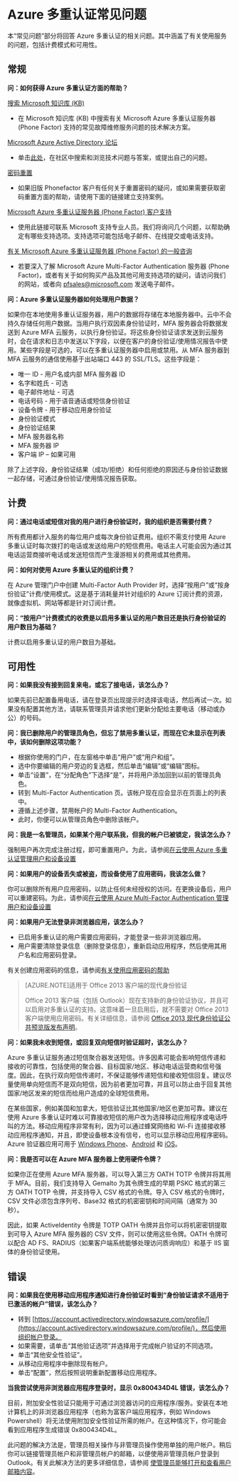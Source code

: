 <properties 
	pageTitle="Azure Multi-Factor Authentication 常见问题" 
	description="Azure Multi-Factor Authentication 是要求使用多种方式（而不仅仅是用户名和密码）对你的身份进行验证的一种方法。它为用户登录和事务提供了额外的安全层。" 
	services="multi-factor-authentication" 
	documentationCenter="" 
	authors="billmath" 
	manager="stevenpo" 
	editor="curtand"/>

<tags 
	ms.service="multi-factor-authentication" 
	ms.date="08/24/2015" 
	wacn.date="12/17/2015"/>

# Azure 多重认证常见问题


本“常见问题”部分将回答 Azure 多重认证的相关问题。其中涵盖了有关使用服务的问题，包括计费模式和可用性。

## 常规

**问：如何获得 Azure 多重认证方面的帮助？**

[搜索 Microsoft 知识库 (KB)](http://search.microsoft.com/zh-cn/supportresults.aspx?form=mssupport&q=phonefactor)

- 在 Microsoft 知识库 (KB) 中搜索有关 Microsoft Azure 多重认证服务器 (Phone Factor) 支持的常见故障维修服务问题的技术解决方案。

[Microsoft Azure Active Directory 论坛](https://social.msdn.microsoft.com/Forums/azure/home?forum=WindowsAzureAD)

- 单击[此处](https://social.msdn.microsoft.com/Forums/azure/newthread?category=windowsazureplatform&forum=WindowsAzureAD&prof=required)，在社区中搜索和浏览技术问题与答案，或提出自己的问题。

[密码重置](mailto:phonefactorsupport@microsoft.com)

- 如果旧版 Phonefactor 客户有任何关于重置密码的疑问，或如果需要获取密码重置方面的帮助，请使用下面的链接建立支持案例。

[Microsoft Azure 多重认证服务器 (Phone Factor) 客户支持](https://support.microsoft.com/oas/default.aspx?prid=14947)

- 使用此链接可联系 Microsoft 支持专业人员。我们将询问几个问题，以帮助确定有哪些支持选项。支持选项可能包括电子邮件、在线提交或电话支持。 

[有关 Microsoft Azure 多重认证服务器 (Phone Factor) 的一般咨询](http://azure.microsoft.com/services/multi-factor-authentication)

- 若要深入了解 Microsoft Azure Multi-Factor Authentication 服务器 (Phone Factor)，或者有关于如何购买产品及其他可用支持选项的疑问，请访问我们的网站，或者向 [pfsales@microsoft.com](mailto:pfsales@microsoft.com) 发送电子邮件。 



**问：Azure 多重认证服务器如何处理用户数据？**

如果你在本地使用多重认证服务器，用户的数据将存储在本地服务器中。云中不会持久存储任何用户数据。当用户执行双因素身份验证时，MFA 服务器会将数据发送到 Azure MFA 云服务，以执行身份验证。将这些身份验证请求发送到云服务时，会在请求和日志中发送以下字段，以便在客户的身份验证/使用情况报告中使用。某些字段是可选的，可以在多重认证服务器中启用或禁用。从 MFA 服务器到 MFA 云服务的通信使用基于出站端口 443 的 SSL/TLS。这些字段是：

- 唯一 ID - 用户名或内部 MFA 服务器 ID
- 名字和姓氏 - 可选
- 电子邮件地址 - 可选
- 电话号码 - 用于语音通话或短信身份验证
- 设备令牌 - 用于移动应用身份验证
- 身份验证模式 
- 身份验证结果 
- MFA 服务器名称 
- MFA 服务器 IP 
- 客户端 IP – 如果可用



除了上述字段，身份验证结果（成功/拒绝）和任何拒绝的原因还与身份验证数据一起存储，可通过身份验证/使用情况报告获取。




## 计费

**问：通过电话或短信对我的用户进行身份验证时，我的组织是否需要付费？**

所有费用都计入服务的每位用户或每次身份验证费用。组织不需支付使用 Azure 多重认证时每次拨打的电话或发送给用户的短信费用。电话主人可能会因为通过其电话运营商接听电话或发送短信而产生漫游相关的费用或其他费用。

**问：如何对使用 Azure 多重认证的组织计费？**

在 Azure 管理门户中创建 Multi-Factor Auth Provider 时，选择“按用户”或“按身份验证”计费/使用模式。这是基于消耗量并针对组织的 Azure 订阅计费的资源，就像虚拟机、网站等都是针对订阅计费。

**问：“按用户”计费模式的收费是以启用多重认证的用户数目还是执行身份验证的用户数目为基础？**

计费以启用多重认证的用户数目为基础。

## 可用性

**问：如果我没有接到回复来电，或忘了接电话，该怎么办？**

如果先前已配置备用电话，请在登录页出现提示时选择该电话，然后再试一次。如果没有配置其他方法，请联系管理员并请求他们更新分配给主要电话（移动或办公）的号码。

**问：我已删除用户的管理员角色，但忘了禁用多重认证，而现在它未显示在列表中，该如何删除这项功能？**

- 根据你使用的门户，在左窗格中单击“用户”或“用户和组”。
- 选中你要编辑的用户旁边的复选框，然后单击“编辑”或“编辑”图标。
- 单击“设置”，在“分配角色”下选择“是”，并将用户添加回到以前的管理员角色。
- 转到 Multi-Factor Authentication 页。该帐户现在应会显示在页面上的列表中。 
- 遵循上述步骤，禁用帐户的 Multi-Factor Authentication。 
- 此时，你便可以从管理员角色中删除该帐户。


**问：我是一名管理员，如果某个用户联系我，但我的帐户已被锁定，我该怎么办？**

强制用户再次完成注册过程，即可重置用户。为此，请参阅[在云使用 Azure 多重认证管理用户和设备设置](/documentation/articles/multi-factor-authentication-manage-users-and-devices)

**问：如果用户的设备丢失或被盗，而设备使用了应用密码，我该怎么做？**

你可以删除所有用户应用密码，以防止任何未经授权的访问。在更换设备后，用户可以重建密码。为此，请参阅[在云使用 Azure Multi-Factor Authentication 管理用户和设备设置](/documentation/articles/multi-factor-authentication-manage-users-and-devices)

**问：如果用户无法登录非浏览器应用，该怎么办？**

- 已启用多重认证的用户需要应用密码，才能登录一些非浏览器应用。
- 用户需要清除登录信息（删除登录信息），重新启动应用程序，然后使用其用户名和应用密码登录。 

有关创建应用密码的信息，请参阅[有关使用应用密码的帮助](/documentation/articles/multi-factor-authentication-end-user-app-passwords)


>[AZURE.NOTE]适用于 Office 2013 客户端的现代身份验证
>
> Office 2013 客户端（包括 Outlook）现在支持新的身份验证协议，并且可以启用对多重认证的支持。这意味着一旦启用后，就不需要对 Office 2013 客户端使用应用密码。有关详细信息，请参阅 [Office 2013 现代身份验证公共预览版发布声明](https://blogs.office.com/2015/03/23/office-2013-modern-authentication-public-preview-announced/)。

**问：如果我未收到短信，或回复双向短信时验证超时，该怎么办？**

Azure 多重认证服务通过短信聚合器发送短信。许多因素可能会影响短信传递和接收的可靠性，包括使用的聚合器、目标国家/地区、移动电话运营商和信号强度。因此，在执行双向短信传递时，不保证能够传递短信和接收短信回复。建议尽量使用单向短信而不是双向短信，因为前者更加可靠，并且可以防止由于回复其他国家/地区发来的短信而给用户造成的全球短信费用。

在某些国家，例如美国和加拿大，短信验证比其他国家/地区也更加可靠。建议在使用 Azure 多重认证时难以可靠接收短信的用户改为选择移动应用程序或电话呼叫的方法。移动应用程序非常有利，因为可以通过蜂窝网络和 Wi-Fi 连接接收移动应用程序通知，并且，即使设备根本没有信号，也可以显示移动应用程序密码。Azure 验证器应用可用于 [Windows Phone](http://www.windowsphone.com/store/app/azure-authenticator/03a5b2bf-6066-418f-b569-e8aecbc06e50)、[Android](https://play.google.com/store/apps/details?id=com.azure.authenticator) 和 [iOS](https://itunes.apple.com/us/app/azure-authenticator/id983156458)。

**问：我是否可以在 Azure MFA 服务器上使用硬件令牌？**

如果你正在使用 Azure MFA 服务器，可以导入第三方 OATH TOTP 令牌并将其用于 MFA。目前，我们支持导入 Gemalto 为其令牌生成的早期 PSKC 格式的第三方 OATH TOTP 令牌，并支持导入 CSV 格式的令牌。导入 CSV 格式的令牌时，CSV 文件必须包含序列号、Base32 格式的机密密钥和时间间隔（通常为 30 秒）。

因此，如果 ActiveIdentity 令牌是 TOTP OATH 令牌并且你可以将机密密钥提取到可导入 Azure MFA 服务器的 CSV 文件，则可以使用这些令牌。OATH 令牌可以配合 AD FS、RADIUS（如果客户端系统能够处理访问质询响应）和基于 IIS 窗体的身份验证使用。


## 错误

**问：如果我在使用移动应用程序通知进行身份验证时看到“身份验证请求不适用于已激活的帐户”错误，该怎么办？**

- 转到 [https://account.activedirectory.windowsazure.com/profile/](https://account.activedirectory.windowsazure.com/profile/)，然后使用组织帐户登录。
- 如果需要，请单击“其他验证选项”并选择用于完成帐户验证的不同选项。
- 单击“其他安全性验证”。
- 从移动应用程序中删除现有帐户。
- 单击“配置”，然后按照说明重新配置移动应用程序。




**当我尝试使用非浏览器应用程序登录时，显示 0x800434D4L 错误，该怎么办？**

目前，附加安全性验证只能用于可通过浏览器访问的应用程序/服务。安装在本地计算机上的非浏览器应用程序（也称为富客户端应用程序，例如 Windows Powershell）将无法使用附加安全性验证所需的帐户。在这种情况下，你可能会看到应用程序生成错误 0x800434D4L。

此问题的解决方法是，管理员相关操作与非管理员操作使用单独的用户帐户。稍后你可以链接管理员帐户和非管理员帐户的邮箱，以便使用非管理员帐户登录到 Outlook。有关此解决方法的更多详细信息，请参阅 [使管理员能够打开和查看用户邮箱内容](http://help.outlook.com/141/gg709759(d=loband).aspx?sl=1)。

<!---HONumber=Mooncake_1207_2015-->